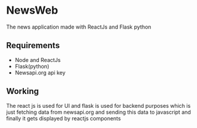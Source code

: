 # NewsWeb
The news application made with ReactJs and Flask python

## Requirements
- Node and ReactJs
- Flask(python)
- Newsapi.org api key

## Working
The react js is used for UI and flask is used for backend purposes which is just fetching data from newsapi.org and sending this data to javascript and finally it gets displayed by reactjs components
